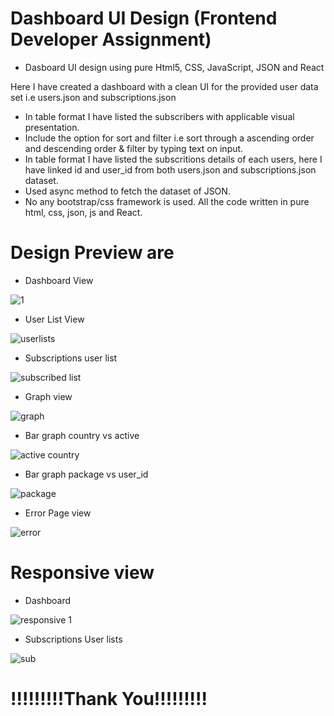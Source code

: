 # Dashboard UI Design (Frontend Developer Assignment)

* Dasboard UI design using pure Html5, CSS, JavaScript, JSON and React

Here I have created a dashboard with a clean UI for the provided user data set i.e users.json and subscriptions.json
* In table format I have listed the subscribers with applicable visual presentation.
* Include the option for sort and filter i.e sort through a ascending order and descending order & filter by typing text on input.
* In table format I have listed the subscritions details of each users, here  I have linked id and user_id from both users.json and subscriptions.json dataset.
* Used async method to fetch the dataset of JSON.
* No any bootstrap/css framework is used. All the code written in pure html, css, json, js and React.

# Design Preview are
* Dashboard View

![1](https://user-images.githubusercontent.com/56125560/131128126-7885510b-4500-4baa-b35a-e26bd7f164e5.png)

* User List View

![userlists](https://user-images.githubusercontent.com/56125560/131128146-338386c5-f65b-49c6-88ea-b82b42426c63.JPG)

* Subscriptions user list

![subscribed list](https://user-images.githubusercontent.com/56125560/131128167-ef068032-7622-4b0a-82bd-74a6f213d8a6.JPG)

* Graph view

![graph](https://user-images.githubusercontent.com/56125560/131128249-eb2f3a72-8db3-4503-a5fe-ecc0bd7f6490.png)

* Bar graph country vs active

![active country](https://user-images.githubusercontent.com/56125560/131128334-f23cc6df-5db9-42ae-bc3a-c28c64d60407.JPG)

* Bar graph package vs user_id

![package](https://user-images.githubusercontent.com/56125560/131128360-d181331b-c167-42c3-b3d1-c6a28a269717.JPG)

* Error Page view

![error](https://user-images.githubusercontent.com/56125560/131128207-08d67ab7-c730-46e0-9aed-3daf0587dfdd.png)

# Responsive view

* Dashboard

![responsive 1](https://user-images.githubusercontent.com/56125560/131128465-c8583dc3-fdff-45df-b1c4-d8dc4de5bc2a.JPG)


* Subscriptions User lists

![sub](https://user-images.githubusercontent.com/56125560/131128518-6fcb74bd-9f61-4963-be51-2e1ab449a60b.JPG)



# !!!!!!!!!Thank You!!!!!!!!!
